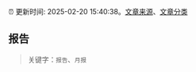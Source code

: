 :alarm_clock: 更新时间: 2025-02-20 15:40:38。[文章来源](/README.md)、[文章分类](/TAGS.md)

## 报告


> 关键字：`报告`、`月报`



